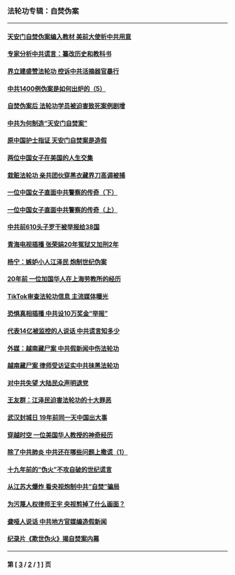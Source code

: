 ### 法轮功专辑：自焚伪案
---
#### [天安门自焚伪案编入教材 美前大使析中共用意](../../pages/nf5562/n13791932.md?11280430) 
#### [专家分析中共谎言：纂改历史和教科书](../../pages/nf5562/n13781542.md?11280430) 
#### [界立建盛赞法轮功 控诉中共活摘器官暴行](../../pages/nf5562/n13781971.md?11280430) 
#### [中共1400例伪案是如何出炉的（5）](../../pages/nf5562/n13226831.md?11280430) 
#### [自焚伪案后 法轮功学员被迫害致死案例剧增](../../pages/nf5562/n13190600.md?11280430) 
#### [中共为何制造“天安门自焚案”](../../pages/nf5562/n13183270.md?11280430) 
#### [原中国护士指证 天安门自焚案是造假](../../pages/nf5562/n13172289.md?11280430) 
#### [两位中国女子在美国的人生交集](../../pages/nf5562/n13156138.md?11280430) 
#### [栽赃法轮功 亲共团伙穿黑衣藏界刀高调被捕](../../pages/nf5562/n13073780.md?11280430) 
#### [一位中国女子直面中共警察的传奇（下）](../../pages/nf5562/n12989706.md?11280430) 
#### [一位中国女子直面中共警察的传奇（上）](../../pages/nf5562/n12985072.md?11280430) 
#### [中共前610头子罗干被举报给38国](../../pages/nf5562/n12975419.md?11280430) 
#### [青海电视插播 张荣娟20年冤狱又加刑2年](../../pages/nf5562/n12738166.md?11280430) 
#### [杨宁：嫉妒小人江泽民 炮制世纪伪案](../../pages/nf5562/n12724108.md?11280430) 
#### [20年前 一位加国华人在上海劳教所的经历](../../pages/nf5562/n12707932.md?11280430) 
#### [TikTok审查法轮功信息 主流媒体曝光](../../pages/nf5562/n12362336.md?11280430) 
#### [恐惧真相插播 中共设10万奖金“举报”](../../pages/nf5562/n12306396.md?11280430) 
#### [代表14亿被监控的人说话 中共谎言知多少](../../pages/nf5562/n12297484.md?11280430) 
#### [外媒：越南藏尸案 中共假新闻中伤法轮功](../../pages/nf5562/n12264411.md?11280430) 
#### [越南藏尸案 律师受访证实中共抹黑法轮功](../../pages/nf5562/n12261878.md?11280430) 
#### [对中共失望 大陆民众声明退党](../../pages/nf5562/n12187315.md?11280430) 
#### [王友群：江泽民迫害法轮功的十大罪恶](../../pages/nf5562/n12169074.md?11280430) 
#### [武汉封城日 19年前同一天中国出大事](../../pages/nf5562/n12150901.md?11280430) 
#### [穿越时空  一位美国华人教授的神奇经历](../../pages/nf5562/n12097460.md?11280430) 
#### [除了中共肺炎 中共还在哪些问题上撒谎（1）](../../pages/nf5562/n11955770.md?11280430) 
#### [十九年前的“伪火”不攻自破的世纪谎言](../../pages/nf5562/n11813238.md?11280430) 
#### [从江苏大爆炸 看央视炮制中共“自焚”骗局](../../pages/nf5562/n11140275.md?11280430) 
#### [为污蔑人权律师王宇 央视剪掉了什么画面？](../../pages/nf5562/n11130142.md?11280430) 
#### [聋哑人说话 中共地方官媒编造假新闻](../../pages/nf5562/n11006067.md?11280430) 
#### [纪录片《欺世伪火》揭自焚案内幕](../../pages/nf5562/n11002664.md?11280430) 

---
#### 第 [ [3](./3.md?11280430) / [2](./2.md?11280430) / [1](./1.md?11280430) ] 页
